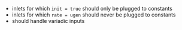 - inlets for which `init = true` should only  be plugged to constants
- inlets for which `rate = ugen` should never be plugged to constants
- should handle variadic inputs